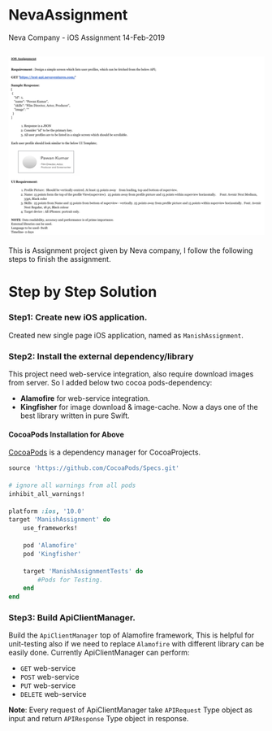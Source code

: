 # NevaAssignment
Neva Company - iOS Assignment 14-Feb-2019

![](NevaIosAssignment.png)
-------------------

This is Assignment project given by Neva company, I follow the following steps to finish the assignment.
# Step by Step Solution

### Step1: Create new iOS application.
Created new single page iOS application, named as `ManishAssignment`.

### Step2: Install the external dependency/library
This project need web-service integration, also require download images from server. So I added below two cocoa pods-dependency:
- **Alamofire** for web-service integration.
- **Kingfisher** for image download & image-cache. Now a days one of the best library written in pure Swift.

#### CocoaPods Installation for Above
[CocoaPods](http://cocoapods.org) is a dependency manager for CocoaProjects.
```ruby
source 'https://github.com/CocoaPods/Specs.git'

# ignore all warnings from all pods
inhibit_all_warnings!

platform :ios, '10.0'
target 'ManishAssignment' do
    use_frameworks!

    pod 'Alamofire'
    pod 'Kingfisher'

    target 'ManishAssignmentTests' do
        #Pods for Testing.
    end
end
```

### Step3: Build ApiClientManager.
Build the `ApiClientManager` top of Alamofire framework, This is helpful for unit-testing also if we need to replace `Alamofire` with different library can be easily done.
Currently ApiClientManager can perform:
- `GET` web-service
- `POST` web-service
- `PUT` web-service
- `DELETE` web-service

**Note**: Every request of ApiClientManager take `APIRequest` Type object as input and return `APIResponse` Type object in response.
